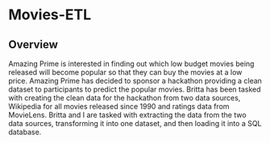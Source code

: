 # Movies-ETL

## Overview

Amazing Prime is interested in finding out which low budget movies being released will become popular so that they can buy the movies at a low price.  Amazing Prime has decided to sponsor a hackathon providing a clean dataset to participants to predict the popular movies. Britta has been tasked with creating the clean data for the hackathon from two data sources, Wikipedia for all movies released since 1990 and ratings data from MovieLens.  Britta and I are tasked with extracting the data from the two data sources, transforming it into one dataset, and then loading it into a SQL database.
